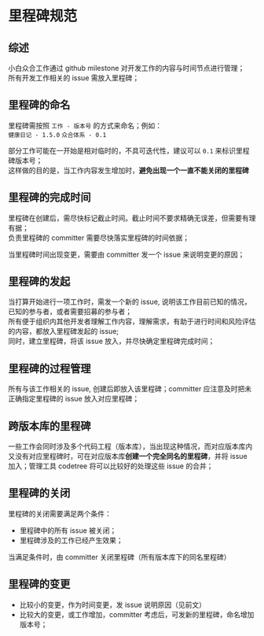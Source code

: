 # 里程碑规范

## 综述

小白众合工作通过 github milestone 对开发工作的内容与时间节点进行管理；  
所有开发工作相关的 issue 需放入里程碑；

## 里程碑的命名

里程碑需按照 `工作 - 版本号` 的方式来命名；例如：  
`健康日记 - 1.5.0` `众合体系 - 0.1` 

部分工作可能在一开始是相对临时的，不具可迭代性，建议可以 `0.1` 来标识里程碑版本号；  
这样做的目的是，当工作内容发生增加时，**避免出现一个一直不能关闭的里程碑**

## 里程碑的完成时间

里程碑在创建后，需尽快标记截止时间。截止时间不要求精确无误差，但需要有理有据；  
负责里程碑的 committer 需要尽快落实里程碑的时间依据；  

当里程碑时间出现变更，需要由 committer 发一个 issue 来说明变更的原因；

## 里程碑的发起

当打算开始进行一项工作时，需发一个新的 issue, 说明该工作目前已知的情况，已知的参与者，或者需要招募的参与者；  
所有便于组织内其他开发者理解工作内容，理解需求，有助于进行时间和风险评估的内容，都放入里程碑发起的 issue;  
同时，建立里程碑，将该 issue 放入，并尽快确定里程碑完成时间；  

## 里程碑的过程管理

所有与该工作相关的 issue, 创建后即放入该里程碑；committer 应注意及时把未正确指定里程碑的 issue 放入对应里程碑；

## 跨版本库的里程碑

一些工作会同时涉及多个代码工程（版本库），当出现这种情况，而对应版本库内又没有对应里程碑时，可在对应版本库**创建一个完全同名的里程碑**，并将 issue 加入；管理工具 codetree 将可以比较好的处理这些 issue 的合并；

## 里程碑的关闭

里程碑的关闭需要满足两个条件：

- 里程碑中的所有 issue 被关闭；
- 里程碑涉及的工作已经产生效果；

当满足条件时，由 committer 关闭里程碑（所有版本库下的同名里程碑）

## 里程碑的变更

- 比较小的变更，作为时间变更，发 issue 说明原因（见前文）
- 比较大的变更，或工作增加，committer 考虑后，可发新的里程碑，命名增加版本号；